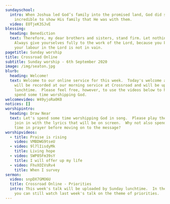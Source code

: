 ```yaml
---
sundayschool:
  intro: When Joshua led God’s family into the promised land, God did something
    incredible to show His family that He was with them.
  video: EOTjeK3SJvE
blessing:
  heading: Benediction
  text: Therefore, my dear brothers and sisters, stand firm. Let nothing move you.
    Always give yourselves fully to the work of the Lord, because you know that
    your labour in the Lord is not in vain.
pagetitle: Sunday worship
title: Crossroad Online
subtitle: Sunday worship - 6th September 2020
image: /img/seaton.jpg
blurb:
  heading: Welcome!
  text: Welcome to our online service for this week.  Today's welcome and talk
    will be recorded at our morning service at Crossroad and will be uploaded by
    lunchtime.  Please feel free, however, to use the videos below to help you
    spend some time worshipping God.
welcomevideo: W49yjoRa0K0
notices: []
worshipintro:
  heading: Draw Near
  text: Let's spend some time worshipping God in song.  Please play the videos and
    join in with the lyrics that will be on screen.  Why not also spend some
    time in prayer before moving on to the message?
worshipvideos:
  - title: Praise is rising
    video: VMBDWG9tseU
  - video: 9l7lIisdyMk
    title: Living hope
  - video: SWP05Fm39sY
    title: I will offer up my life
  - video: FhvXOIVsRv4
    title: When I survey
sermon:
  video: snpDX7GMO6U
  title: Crossroad Online - Priorities
  intro: This week's talk will be uploaded by Sunday lunchtime.  In the meantime
    you can still watch last week's talk on the theme of priorities.
---
```


